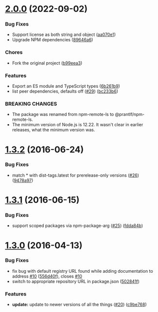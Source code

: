 # [2.0.0](https://github.com/prantlf/npm-remote-ls/compare/v1.3.2...v2.0.0) (2022-09-02)


### Bug Fixes

* Support license as both string and object ([aa070e1](https://github.com/prantlf/npm-remote-ls/commit/aa070e1cc1c9cfbe4a727847f19a3d577c519105))
* Upgrade NPM dependencies ([89646a6](https://github.com/prantlf/npm-remote-ls/commit/89646a602a4e888dabf386487593f1affcf99901))


### Chores

* Fork the original project ([b99eea3](https://github.com/prantlf/npm-remote-ls/commit/b99eea344773b2c3d7b97e9d6df6a970888e5d1a))


### Features

* Export an ES module and TypeScript types ([6b261b9](https://github.com/prantlf/npm-remote-ls/commit/6b261b941e7112cd5e2c772c5ddf7c7c1a040dea))
* list peer dependencies, defaults off ([#29](https://github.com/prantlf/npm-remote-ls/issues/29)) ([bc233b6](https://github.com/prantlf/npm-remote-ls/commit/bc233b6e15364c3868362030d5b00aa43cc48696))


### BREAKING CHANGES

* The package was renamed from npm-remote-ls to @prantlf/npm-remote-ls.
* The minimum version of Node.js is 12.22. It wasn't clear in earlier releases, what the minimum version was.


<a name="1.3.2"></a>
# [1.3.2](https://github.com/npm/npm-remote-ls/compare/v1.3.1...v1.3.2) (2016-06-24)


### Bug Fixes

* match * with dist-tags.latest for prerelease-only versions ([#26](https://github.com/npm/npm-remote-ls/issues/26)) ([9478a97](https://github.com/npm/npm-remote-ls/commit/9478a97))


<a name="1.3.1"></a>
# [1.3.1](https://github.com/npm/npm-remote-ls/compare/v1.3.0...v1.3.1) (2016-06-15)


### Bug Fixes

* support scoped packages via npm-package-arg ([#25](https://github.com/npm/npm-remote-ls/issues/25)) ([fdda84b](https://github.com/npm/npm-remote-ls/commit/fdda84b))


<a name="1.3.0"></a>
# [1.3.0](https://github.com/npm/npm-remote-ls/compare/v1.2.0...v1.3.0) (2016-04-13)


### Bug Fixes

* fix bug with default registry URL found while adding documentation to address [#10](https://github.com/npm/npm-remote-ls/issues/10) ([556d40f](https://github.com/npm/npm-remote-ls/commit/556d40f)), closes [#10](https://github.com/npm/npm-remote-ls/issues/10)
* switch to appropriate repository URL in package.json ([502841f](https://github.com/npm/npm-remote-ls/commit/502841f))

### Features

* **update:** update to newer versions of all the things ([#20](https://github.com/npm/npm-remote-ls/issues/20)) ([c9be768](https://github.com/npm/npm-remote-ls/commit/c9be768))
